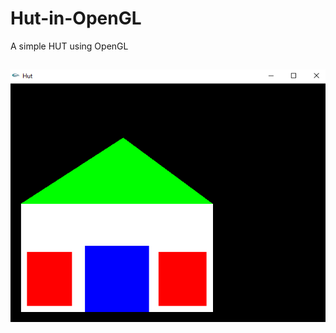 # Hut-in-OpenGL

A simple HUT using OpenGL

![Output](https://github.com/TaneemKazi/Hut-in-OpenGL/blob/main/Screenshot/Hut.PNG)
---
